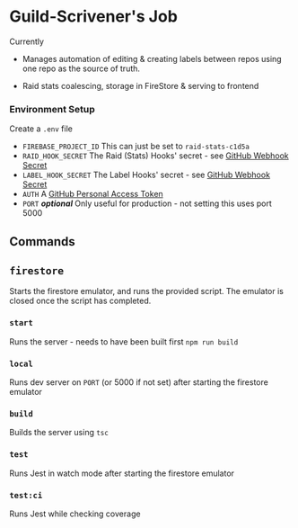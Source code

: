 # Guild-Scrivener's Job

Currently

- Manages automation of editing & creating labels between repos using one repo as the source of truth.

- Raid stats coalescing, storage in FireStore & serving to frontend

### Environment Setup

Create a `.env` file

- `FIREBASE_PROJECT_ID` This can just be set to `raid-stats-c1d5a`
- `RAID_HOOK_SECRET` The Raid (Stats) Hooks' secret - see [GitHub Webhook Secret](https://docs.github.com/en/developers/webhooks-and-events/creating-webhooks)
- `LABEL_HOOK_SECRET` The Label Hooks' secret - see [GitHub Webhook Secret](https://docs.github.com/en/developers/webhooks-and-events/creating-webhooks)
- `AUTH` A [GitHub Personal Access Token](https://docs.github.com/en/github/authenticating-to-github/creating-a-personal-access-token)
- `PORT` **_optional_** Only useful for production - not setting this uses port 5000

## Commands

## `firestore`

Starts the firestore emulator, and runs the provided script. The emulator is closed once the script has completed.

### `start`

Runs the server - needs to have been built first `npm run build`

### `local`

Runs dev server on `PORT` (or 5000 if not set) after starting the firestore emulator

### `build`

Builds the server using `tsc`

### `test`

Runs Jest in watch mode after starting the firestore emulator

### `test:ci`

Runs Jest while checking coverage
